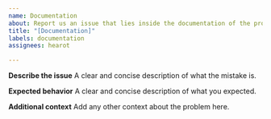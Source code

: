 ```yaml
---
name: Documentation
about: Report us an issue that lies inside the documentation of the project
title: "[Documentation]"
labels: documentation
assignees: hearot

---
```


**Describe the issue**
A clear and concise description of what the mistake is.

**Expected behavior**
A clear and concise description of what you expected.

**Additional context**
Add any other context about the problem here.
